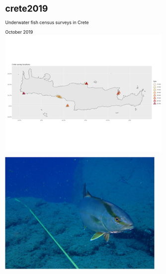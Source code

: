 # crete2019

Underwater fish census surveys in Crete


October 2019
<img src= "Crete_locations.png">


<img src= "SeriolaDumerili.JPG" width = "480" align = "center">




